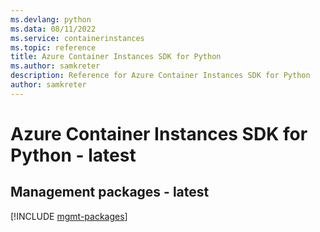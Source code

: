 ```yaml
---
ms.devlang: python
ms.data: 08/11/2022
ms.service: containerinstances
ms.topic: reference
title: Azure Container Instances SDK for Python
ms.author: samkreter
description: Reference for Azure Container Instances SDK for Python
author: samkreter
---
```

# Azure Container Instances SDK for Python - latest

## Management packages - latest
[!INCLUDE [mgmt-packages](container-instances-mgmt-index.md)]
